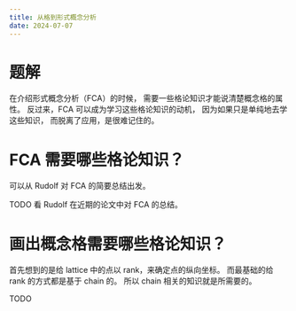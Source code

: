 ```yaml
---
title: 从格到形式概念分析
date: 2024-07-07
---
```


# 题解

在介绍形式概念分析（FCA）的时候，
需要一些格论知识才能说清楚概念格的属性。
反过来，FCA 可以成为学习这些格论知识的动机，
因为如果只是单纯地去学这些知识，
而脱离了应用，是很难记住的。

# FCA 需要哪些格论知识？

可以从 Rudolf 对 FCA 的简要总结出发。

TODO 看 Rudolf 在近期的论文中对 FCA 的总结。

# 画出概念格需要哪些格论知识？

首先想到的是给 lattice 中的点以 rank，来确定点的纵向坐标。
而最基础的给 rank 的方式都是基于 chain 的。
所以 chain 相关的知识就是所需要的。

TODO
